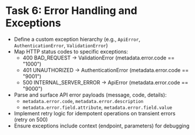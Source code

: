 # Task 6: Error Handling and Exceptions

- Define a custom exception hierarchy (e.g., `ApiError`, `AuthenticationError`, `ValidationError`)
- Map HTTP status codes to specific exceptions:
  - 400 BAD_REQUEST -> ValidationError (metadata.error.code == "1000")
  - 401 UNAUTHORIZED -> AuthenticationError (metadata.error.code == "9001")
  - 500 INTERNAL_SERVER_ERROR -> ApiError (metadata.error.code == "9000")
- Parse and surface API error payloads (message, code, details):
  - `metadata.error.code`, `metadata.error.description`
  - `metadata.error.field.attribute`, `metadata.error.field.value`
- Implement retry logic for idempotent operations on transient errors (retry on 500)
- Ensure exceptions include context (endpoint, parameters) for debugging
